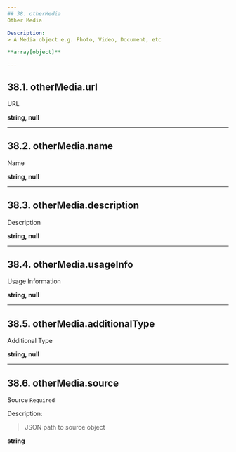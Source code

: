 ```yaml
---
## 38. otherMedia
Other Media  

Description:
> A Media object e.g. Photo, Video, Document, etc  

**array[object]**

---
```

## 38.1. otherMedia.url
URL  

**string, null**

---
## 38.2. otherMedia.name
Name  

**string, null**

---
## 38.3. otherMedia.description
Description  

**string, null**

---
## 38.4. otherMedia.usageInfo
Usage Information  

**string, null**

---
## 38.5. otherMedia.additionalType
Additional Type  

**string, null**

---
## 38.6. otherMedia.source
Source  `Required`

Description:
> JSON path to source object  

**string**
